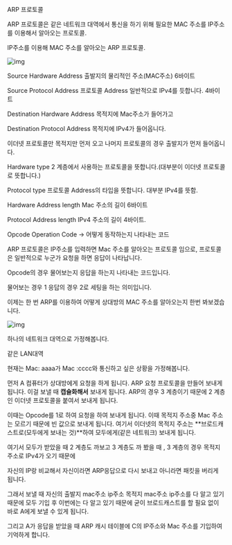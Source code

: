 ARP 프로토콜

ARP 프로토콜은 같은 네트워크 대역에서 통신을 하기 위해 필요한 MAC 주소를 IP주소를 이용해서 알아오는 프로토콜.



IP주소를 이용해 MAC 주소를 알아오는 ARP 프로토콜.



![img](https://blog.kakaocdn.net/dn/mZ8hD/btrEnvujXDi/3b6HvUDFvWbsLnoZEkUJ8K/img.png)

Source Hardware Address 출발지의 물리적인 주소(MAC주소) 6바이트 

Source Protocol Address 프로토콜 Address 일반적으로 IPv4를 듯합니다. 4바이트

Destination Hardware Address 목적지에 Mac주소가 들어가고

Destination Protocol Address 목적지에 IPv4가 들어옵니다.

이더넷 프로토콜만 목적지만 먼저 오고 나머지 프로토콜의 경우 출발지가 먼저 들어옵니다.

Hardware type 2 계층에서 사용하는 프로토콜을 뜻합니다.(대부분이 이더넷 프로토콜로 뜻합니다.) 

Protocol type 프로토콜 Address의 타입을 뜻합니다. 대부분 IPv4를 뜻함.

Hardware Address length Mac 주소의 길이 6바이트

Protocol Address length IPv4 주소의 길이 4바이트.

Opcode Operation Code -> 어떻게 동작하는지 나타내는 코드 

ARP 프로토콜은 IP주소를 입력하면 Mac 주소를 알아오는 프로토콜 임으로, 프로토콜은 일반적으로 누군가 요청을 하면 응답이 나타납니다.

Opcode의 경우 물어보는지 응답을 하는지 나타내는 코드입니다.

물어보는 경우 1 응답의 경우 2로 세팅을 하는 의미입니다.



이제는 한 번 ARP를 이용하여 어떻게 상대방의 MAC 주소를 알아오는지 한번 봐보겠습니다.

![img](https://blog.kakaocdn.net/dn/bbYPOd/btrEoKYHoLP/96kzGh04aKmt1K3No3kjmk/img.png)

하나의 네트워크 대역으로 가정해봅니다.

같은 LAN대역 

현재는 Mac: aaaa가 Mac :cccc와 통신하고 싶은 상황을 가정해봅니다.

먼저 A 컴퓨터가 상대방에게 요청을 하게 됩니다. ARP 요청 프로토콜을 만들어 보내게 됩니다. 이걸 보낼 때 **캡슐화해서** 보내게 됩니다. ARP의 경우 3 계층이기 때문에 2 계층인 이더넷 프로토콜을 붙여서 보내게 됩니다.

이때는 Opcode를 1로 하여 요청을 하여 보내게 됩니다. 이때 목적지 주소중 Mac 주소는 모르기 때문에 빈 값으로 보내게 됩니다. 여기서 이더넷의 목적지 주소는 **브로드캐스트로(모두에게 보내는 것)**하여 모두에게(같은 네트워크) 보내게 됩니다. 

여기서 모두가 받았을 때 2 계층도 까보고 3 계층도 까 봤을 때 , 3 계층의 경우 목적지 주소로 IPv4가 오기 때문에

자신의 IP랑 비교해서 자신이라면 ARP응답으로 다시 보내고 아니라면 패킷을 버리게 됩니다.

그래서 보낼 때 자신의 출발지 mac주소 ip주소 목적지 mac주소 ip주소를 다 알고 있기 때문에 모두 기입 후 이번에는 다 알고 있기 때문에 굳이 브로드캐스트를 할 필요 없이 바로 A에게 보낼 수 있게 됩니다.



그리고 A가 응답을 받았을 때 ARP 캐시 테이블에 C의 IP주소와 Mac 주소를 기입하여 기억하게 합니다.
